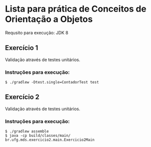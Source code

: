 # Lista para prática de Conceitos de Orientação a Objetos

Requsito para execução: JDK 8

## Exercício 1
Validação através de testes unitários.
### Instruções para execução:
    $ ./gradlew -Dtest.single=ContadorTest test

## Exercício 2
Validação através de testes unitários.
### Instruções para execução:
    $ ./gradlew assemble
    $ java -cp build/classes/main/ br.ufg.mds.exercicio2.main.Exercicio2Main